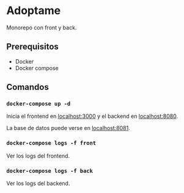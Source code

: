 # Adoptame

Monorepo con front y back.

## Prerequisitos
- Docker
- Docker compose

## Comandos

### `docker-compose up -d`

Inicia el frontend en [localhost:3000](http://localhost:3000) y el backend en [localhost:8080](http://localhost:8080).

La base de datos puede verse en [localhost:8081](http://localhost:8081).

### `docker-compose logs -f front`

Ver los logs del frontend.

### `docker-compose logs -f back`

Ver los logs del backend.
